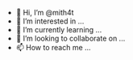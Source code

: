 - 👋 Hi, I’m @mith4t
- 👀 I’m interested in ...
- 🌱 I’m currently learning ...
- 💞️ I’m looking to collaborate on ...
- 📫 How to reach me ...

<!---
mith4t/mith4t is a ✨ special ✨ repository because its `README.md` (this file) appears on your GitHub profile.
You can click the Preview link to take a look at your changes.
--->
